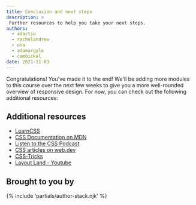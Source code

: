 ```yaml
---
title: Conclusion and next steps
description: >
 Further resources to help you take your next steps.
authors:
  - adactio
  - rachelandrew
  - una
  - adamargyle
  - cambickel
date: 2021-11-03
---
```


Congratulations! You've made it to the end! We'll be adding more modules to this course over the next few weeks to give you a more well-rounded overview of responsive design. For now, you can check out the following additional resources:

## Additional resources

- [LearnCSS](/learn/css)
- [CSS Documentation on MDN](https://developer.mozilla.org/docs/Web/CSS)
- [Listen to the CSS Podcast](https://thecsspodcast.libsyn.com)
- [CSS articles on web.dev](/tags/css/)
- [CSS-Tricks](https://css-tricks.com/tag/css/)
- [Layout Land - Youtube](https://www.youtube.com/channel/UC7TizprGknbDalbHplROtag)

## Brought to you by

{% include 'partials/author-stack.njk' %}

